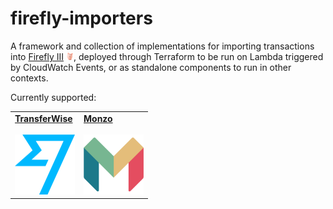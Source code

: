 # firefly-importers

A framework and collection of implementations for importing transactions into [Firefly III](https://firefly-iii.com) 
<img src="https://github.com/psedge/firefly-importers/blob/main/assets/firefly.png" alt="Firefly III" width="12" height="12">, 
deployed through Terraform to be run on Lambda triggered by CloudWatch Events, or as standalone components to run in other contexts. 
 
Currently supported:

<table>
    <tr>
        <td>
            <a href="https://github.com/psedge/firefly-importers/blob/main/transferwise">
                <strong>TransferWise</strong>
                <br/>
                <br/>
                <img src="https://github.com/psedge/firefly-importers/blob/main/assets/transferwise.png" alt="TransferWise" width="96" height="96">
            </a>
        </td>
        <td>
            <a href="https://github.com/psedge/firefly-importers/blob/main/monzo">
                <strong>Monzo</strong>
                <br/>
                <br/>
                <img src="https://github.com/psedge/firefly-importers/blob/main/assets/monzo.png" alt="Monzo" width="96" height="96">
           </a>
        </td>
    </tr>   
</table>
